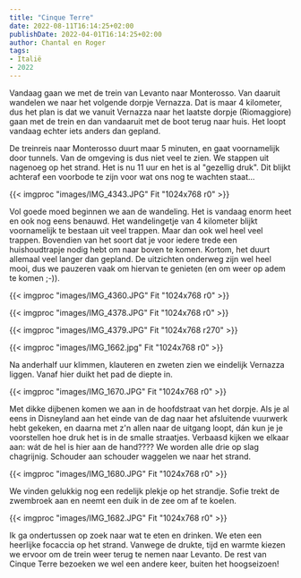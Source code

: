 ```yaml
---
title: "Cinque Terre"
date: 2022-08-11T16:14:25+02:00
publishDate: 2022-04-01T16:14:25+02:00
author: Chantal en Roger
tags:
- Italië
- 2022
---
```


Vandaag gaan we met de trein van Levanto naar Monterosso. Van daaruit wandelen we naar het volgende dorpje Vernazza. Dat is maar 4 kilometer, dus het plan is dat we vanuit Vernazza naar het laatste dorpje (Riomaggiore) gaan met de trein en dan vandaaruit met de boot terug naar huis. Het loopt vandaag echter iets anders dan gepland.

De treinreis naar Monterosso duurt maar 5 minuten, en gaat voornamelijk door tunnels. Van de omgeving is dus niet veel te zien. We stappen uit nagenoeg op het strand. Het is nu 11 uur en het is al "gezellig druk". Dit blijkt achteraf een voorbode te zijn voor wat ons nog te wachten staat...

{{< imgproc "images/IMG_4343.JPG" Fit "1024x768 r0" >}}

Vol goede moed beginnen we aan de wandeling. Het is vandaag enorm heet en ook nog eens benauwd. Het wandelingetje van 4 kilometer blijkt voornamelijk te bestaan uit veel trappen. Maar dan ook wel heel veel trappen. Bovendien van het soort dat je voor iedere trede een huishoudtrapje nodig hebt om naar boven te komen. Kortom, het duurt allemaal veel langer dan gepland. De uitzichten onderweg zijn wel heel mooi, dus we pauzeren vaak om hiervan te genieten (en om weer op adem te komen ;-)).

{{< imgproc "images/IMG_4360.JPG" Fit "1024x768 r0" >}}

{{< imgproc "images/IMG_4378.JPG" Fit "1024x768 r0" >}}

{{< imgproc "images/IMG_4379.JPG" Fit "1024x768 r270" >}}

{{< imgproc "images/IMG_1662.jpg" Fit "1024x768 r0" >}}

Na anderhalf uur klimmen, klauteren en zweten zien we eindelijk Vernazza liggen. Vanaf hier duikt het pad de diepte in.

{{< imgproc "images/IMG_1670.JPG" Fit "1024x768 r0" >}}

Met dikke dijbenen komen we aan in de hoofdstraat van het dorpje. Als je al eens in Disneyland aan het einde van de dag naar het afsluitende vuurwerk hebt gekeken, en daarna met z'n allen naar de uitgang loopt, dán kun je je voorstellen hoe druk het is in de smalle straatjes. Verbaasd kijken we elkaar aan: wát de hel is hier aan de hand???? We worden alle drie op slag chagrijnig. Schouder aan schouder waggelen we naar het strand.

{{< imgproc "images/IMG_1680.JPG" Fit "1024x768 r0" >}}

We vinden gelukkig nog een redelijk plekje op het strandje. Sofie trekt de zwembroek aan en neemt een duik in de zee om af te koelen.

{{< imgproc "images/IMG_1682.JPG" Fit "1024x768 r0" >}}

Ik ga ondertussen op zoek naar wat te eten en drinken. We eten een heerlijke focaccia op het strand. Vanwege de drukte, tijd en warmte kiezen we ervoor om de trein weer terug te nemen naar Levanto. De rest van Cinque Terre bezoeken we wel een andere keer, buiten het hoogseizoen!
